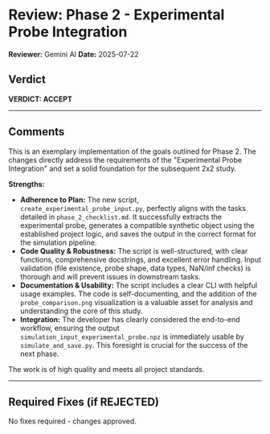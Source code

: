 # Review: Phase 2 - Experimental Probe Integration

**Reviewer:** Gemini AI
**Date:** 2025-07-22

## Verdict

**VERDICT: ACCEPT**

---
## Comments

This is an exemplary implementation of the goals outlined for Phase 2. The changes directly address the requirements of the "Experimental Probe Integration" and set a solid foundation for the subsequent 2x2 study.

**Strengths:**

*   **Adherence to Plan:** The new script, `create_experimental_probe_input.py`, perfectly aligns with the tasks detailed in `phase_2_checklist.md`. It successfully extracts the experimental probe, generates a compatible synthetic object using the established project logic, and saves the output in the correct format for the simulation pipeline.
*   **Code Quality & Robustness:** The script is well-structured, with clear functions, comprehensive docstrings, and excellent error handling. Input validation (file existence, probe shape, data types, NaN/inf checks) is thorough and will prevent issues in downstream tasks.
*   **Documentation & Usability:** The script includes a clear CLI with helpful usage examples. The code is self-documenting, and the addition of the `probe_comparison.png` visualization is a valuable asset for analysis and understanding the core of this study.
*   **Integration:** The developer has clearly considered the end-to-end workflow, ensuring the output `simulation_input_experimental_probe.npz` is immediately usable by `simulate_and_save.py`. This foresight is crucial for the success of the next phase.

The work is of high quality and meets all project standards.

---
## Required Fixes (if REJECTED)

No fixes required - changes approved.
